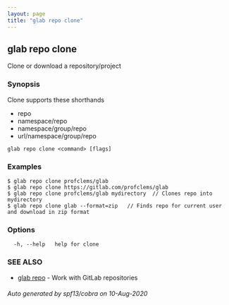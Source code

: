 ```yaml
---
layout: page
title: "glab repo clone"
---
```

## glab repo clone

Clone or download a repository/project

### Synopsis

Clone supports these shorthands
- repo
- namespace/repo
- namespace/group/repo
- url/namespace/group/repo


```
glab repo clone <command> [flags]
```

### Examples

```
$ glab repo clone profclems/glab
$ glab repo clone https://gitlab.com/profclems/glab
$ glab repo clone profclems/glab mydirectory  // Clones repo into mydirectory
$ glab repo clone glab --format=zip   // Finds repo for current user and download in zip format 

```

### Options

```
  -h, --help   help for clone
```

### SEE ALSO

* [glab repo](/commands/glab_repo/)	 - Work with GitLab repositories

###### Auto generated by spf13/cobra on 10-Aug-2020

